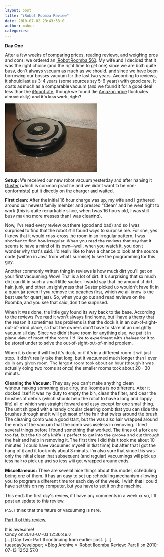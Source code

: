 ```yaml
---
layout: post
title: "iRobot Roomba Review"
date: 2010-07-02 23:43:53.0
author: mahon
categories: 
---
```

<strong>Day One</strong>

<strong> </strong>After a few weeks of comparing prices, reading reviews, and weighing pros and cons; we ordered an <a href="http://www.amazon.com/gp/product/B000UUBCNO?ie=UTF8&amp;tag=tuesdaydevelo-20&amp;linkCode=as2&amp;camp=1789&amp;creative=390957&amp;creativeASIN=B000UUBCNO">iRobot Roomba 560</a>. My wife and I decided that it was the right choice (and the right time to get one) since we are both quite busy, don't always vacuum as much as we should, and since we have been borrowing our bosses vacuum for the last two years. According to reviews, it should last us 3-4 years (some sources say 5-6 years) with good care. It costs as much as a comparable vacuum (and we found it for a good deal less than the <a href="http://www.irobot.com/">iRobot site</a>, though we found the <a href="http://www.amazon.com/gp/product/B000UUBCNO?ie=UTF8&amp;tag=tuesdaydevelo-20&amp;linkCode=as2&amp;camp=1789&amp;creative=390957&amp;creativeASIN=B000UUBCNO">Amazon price</a> fluctuates almost daily) and it's less work, right?

<a href="/uploads/2010/07/IMG_2836.jpg"><img class="size-medium wp-image-385  " title="Guster the Duster" src="/uploads/2010/07/IMG_2836-300x225.jpg" alt="Guster the Duster" width="300" height="225" /></a>

<strong>Setup: </strong>We received our new robot vacuum yesterday and after naming it <a href="http://www.usanetwork.com/series/psych/">Guster</a> (which is common practice and we didn't want to be non-conformists) put it directly on the charger and waited.

<strong>First clean:</strong> After the initial 16 hour charge was up, my wife and I gathered around our newest family member and pressed "Clean" and he went right to work (this is quite remarkable since, when I was 16 hours old, I was still busy making more messes than I was cleaning).

Now, I've read every review out there (good and bad) and so I was surprised to find that the robot still found ways to surprise me. For one, yes I knew that it would criss-cross the room in an irregular pattern, I was shocked to find how irregular. When you read the reviews that say that it seems to have a mind of its own—well, when you watch it, you don't wonder why that's said. I'd really like to have a chance to look at the source code (written in Java from what I surmise) to see the programming for this guy.

Another commonly written thing in reviews is how much dirt you'll get on your first vacuuming. Wow! That is a lot of dirt. It's surprising that so much dirt can fit in such a small little sucker. I would say that the amount of dirt, hair, junk, and other unsightlyness that Guster picked up wouldn't have fit in a quart jar (even if you remove the peaches first, which we all know is the best use for quart jars). So, when you go out and read reviews on the Roomba, and you see that said, don't be surprised.

When it was done, the little guy found its way back to the base. According to the reviews I've read it won't always find home, but I have a theory that the reason it sometimes has problems is that the dock is in an out-of-sight-out-of-mind place, so that the owners don't have to stare at an unsightly vacuum all day. Since we didn't have room for anything else, we put it in plane view of most of the room. I'd like to experiment with shelves for it to be stored under to solve the out-of-sight-out-of-mind problem.

When it is done it will find it's dock, or if it's in a different room it will just stop. It didn't really take that long, but it vacuumed much longer than I ever do in any given room. The largest room took about an hour (though it was actually doing two rooms at once) the smaller rooms took about 20 - 30 minuts.

<strong>Cleaning the Vacuum:</strong> They say you can't make anything clean without making something else dirty, the Roomba is no different. After it docked itself it was my duty to empty the bin, clean the filter, and clear the brushes of debris (which should help the robot to have a long and happy life) all of which was straight forward and easy except for one small thing. The unit shipped with a handy circular cleaning comb that you can slide the brushes through and it will get most of the hair that twists around the brush. The cleaning comb was a good start, but the was also hair wrapped around the ends of the vacuum that the comb was useless in removing. I tried several things before I found something that worked. The tines of a fork are too fat, but the tip of a knife is perfect to get into the groove and cut through the hair and help in removing it. The first time I did this it took me about 10 minutes (I could have vacuumed myself in that time) but after that I got the hang of it and it took only about 3 minuts. I'm also sure that since this was only the initial clean that subsequent (and regular) vacuumings will pick up less hair to pick up and so less will get wrapped around ends.

<strong>Miscellaneous:</strong> There are several nice things about this model, scheduling being one of them. It has an easy to set up scheduling mechanism allowing you to program a different time for each day of the week. I wish that I could have set this on my computer, but you have to set it on the machine.

This ends the first day's review, if I have any comments in a week or so, I'll post an update to this review.

P.S. I think that the future of vacuuming is here.

<a href="/2010/07/12/irobot-roomba-review-part-ii.html">Part II of this review.</a>

<div class='archived comments'>

<div class='comment'>It is awesome!  <div class='by'>Cindy on 2010-07-03 12:36:49.0  </div></div>
<div class='comment'>[...] Day Two: Part II continuing from earlier post. [...]  <div class='by'>tuesdayDeveloper; &raquo; Blog Archive &raquo; iRobot Roomba Review: Part II on 2010-07-13 12:52:57.0  </div></div>
</div>